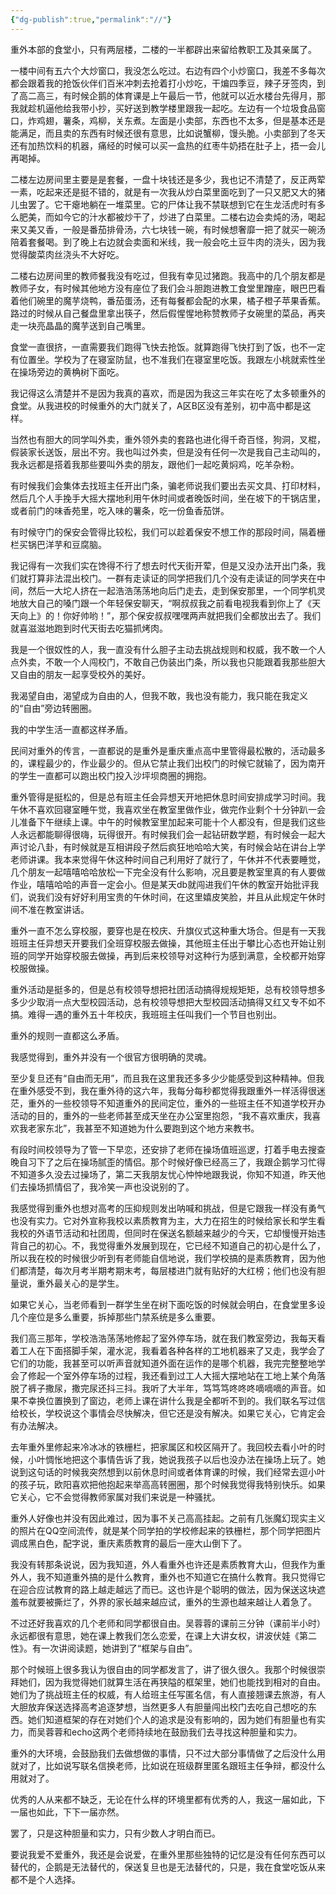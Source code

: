 ```yaml
---
{"dg-publish":true,"permalink":"//"}
---
```



重外本部的食堂小，只有两层楼，二楼的一半都辟出来留给教职工及其亲属了。

一楼中间有五六个大炒窗口，我没怎么吃过。右边有四个小炒窗口，我差不多每次都会跟着我的抢饭伙伴们百米冲刺去抢着打小炒吃，干煸四季豆，辣子牙签肉，到了高二高三，有时候企鹅的体育课是上午最后一节，他就可以近水楼台先得月，那我就趁机逼他给我带小抄，买好送到教学楼里跟我一起吃。左边有一个垃圾食品窗口，炸鸡翅，薯条，鸡柳，关东煮。左面是小卖部，东西也不太多，但是基本还是能满足，而且卖的东西有时候还很有意思，比如说蟹柳，馒头脆。小卖部到了冬天还有加热饮料的机器，痛经的时候可以买一盒热的红枣牛奶捂在肚子上，捂一会儿再喝掉。

二楼左边房间里主要是是套餐，一盘十块钱还是多少，我也记不清楚了，反正两荤一素，吃起来还是挺不错的，就是有一次我从炒白菜里面吃到了一只又肥又大的猪儿虫罢了。它干瘪地躺在一堆菜里。它的尸体让我不禁联想到它在生龙活虎时有多么肥美，而如今它的汁水都被炒干了，炒进了白菜里。二楼右边会卖炖的汤，喝起来又美又香，一般是番茄排骨汤，六七块钱一碗，有时候想奢靡一把了就买一碗汤陪着套餐喝。到了晚上右边就会卖面和米线，我一般会吃土豆牛肉的浇头，因为我觉得酸菜肉丝浇头不大好吃。

二楼右边房间里的教师餐我没有吃过，但我有幸见过猪跑。我高中的几个朋友都是教师子女，有时候其他地方没有座位了我们会斗胆跑进教工食堂里蹭座，眼巴巴看着他们碗里的魔芋烧鸭，番茄蛋汤，还有每餐都会配的水果，橘子橙子苹果香蕉。路过的时候从自己餐盘里拿出筷子，然后假惺惺地称赞教师子女碗里的菜品，再夹走一块亮晶晶的魔芋送到自己嘴里。

食堂一直很挤，一直需要我们跑得飞快去抢饭。就算跑得飞快打到了饭，也不一定有位置坐。学校为了在寝室防鼠，也不准我们在寝室里吃饭。我跟左小桃就索性坐在操场旁边的黄桷树下面吃。

我记得这么清楚并不是因为我真的喜欢，而是因为我这三年实在吃了太多顿重外的食堂。从我进校的时候重外的大门就关了，A区B区没有差别，初中高中都是这样。

当然也有胆大的同学叫外卖，重外领外卖的套路也进化得千奇百怪，狗洞，叉棍，假装家长送饭，层出不穷。我也叫过外卖，但是没有任何一次是我自己主动叫的，我永远都是搭着我那些要叫外卖的朋友，跟他们一起吃黄焖鸡，吃羊杂粉。

有时候我们会集体去找班主任开出门条，骗老师说我们要出去买文具、打印材料，然后几个人手挽手大摇大摆地利用午休时间或者晚饭时间，坐在坡下的干锅店里，或者前门的味香苑里，吃入味的薯条，吃一份鱼香茄饼。

有时候守门的保安会管得比较松，我们可以趁着保安不想工作的那段时间，隔着栅栏买锅巴洋芋和豆腐脑。

我记得有一次我们实在馋得不行了想去时代天街开荤，但是又没办法开出门条，我们就打算非法混出校门。一群有走读证的同学把我们几个没有走读证的同学夹在中间，然后一大坨人挤在一起浩浩荡荡地向后门走去，走到保安那里，一个同学机灵地放大自己的嗓门跟一个年轻保安聊天，“啊叔叔我之前看电视我看到你上了《天天向上》的！你好帅哟！”，那个保安叔叔嘿嘿两声就把我们全都放出去了。我们就喜滋滋地跑到时代天街去吃猫抓烤肉。

我是一个很奴性的人，我一直没有什么胆子主动去挑战规则和权威，我不敢一个人点外卖，不敢一个人闯校门，不敢自己伪装出门条，所以我也只能跟着我那些胆大又自由的朋友一起享受校外的美好。

我渴望自由，渴望成为自由的人，但我不敢，我也没有能力，我只能在我定义的“自由”旁边转圈圈。

我的中学生活一直都这样矛盾。

民间对重外的传言，一直都说的是重外是重庆重点高中里管得最松散的，活动最多的，课程最少的，作业最少的。但从它禁止我们出校门的时候它就输了，因为南开的学生一直都可以跑出校门投入沙坪坝商圈的拥抱。

重外管得是挺松的，但是总有班主任会异想天开地把休息时间安排成学习时间。我午休不喜欢回寝室睡午觉，我喜欢坐在教室里做作业，做完作业剩个十分钟趴一会儿准备下午继续上课。中午的时候教室里加起来可能十个人都没有，但是我们这些人永远都能聊得很嗨，玩得很开。有时候我们会一起钻研数学题，有时候会一起大声讨论八卦，有时候就是互相讲段子然后疯狂地哈哈大笑，有时候会站在讲台上学老师讲课。我本来觉得午休这种时间自己利用好了就行了，午休并不代表要睡觉，几个朋友一起嘻嘻哈哈放松一下完全没有什么影响，况且要是教室里真的有人要做作业，嘻嘻哈哈的声音一定会小。但是某天db就闯进我们午休的教室开始批评我们，说我们没有好好利用宝贵的午休时间，在这里嬉皮笑脸，并且从此规定午休时间不准在教室讲话。

重外一直不怎么穿校服，要穿也是在校庆、升旗仪式这种重大场合。但是有一天我班班主任异想天开要我们全班穿校服去做操，其他班主任出于攀比心态也开始让别班的同学开始穿校服去做操，再到后来校领导对这种行为感到满意，全校都开始穿校服做操。

重外活动是挺多的，但是总有校领导想把社团活动搞得规规矩矩，总有校领导想多多少少取消一点大型校园活动，总有校领导想把大型校园活动搞得又红又专不如不搞。难得一遇的重外五十年校庆，我班班主任叫我们一个节目也别出。

重外的规则一直都这么矛盾。

我感觉得到，重外并没有一个很官方很明确的灵魂。

至少复旦还有“自由而无用”，而且我在这里我还多多少少能感受到这种精神。但我在重外感受不到，我在重外待的这六年，我每分每秒都觉得我跟重外一样活得很迷茫，重外的一些校领导不知道重外的民间定位，重外的一些班主任不知道学校开办活动的目的，重外的一些老师甚至成天坐在办公室里抱怨，“我不喜欢重庆，我喜欢我老家东北”，我甚至不知道她为什么要跑到这个地方来教书。

有段时间校领导为了管一下早恋，还安排了老师在操场值班巡逻，打着手电去搜查晚自习下了之后在操场腻歪的情侣。那个时候好像已经高三了，我跟企鹅学习忙得不知道多久没去过操场了，第二天我朋友忧心忡忡地跟我说，你知不知道，昨天他们去操场抓情侣了，我冷笑一声也没说别的了。

我感觉得到重外也想对高考的压抑规则发出呐喊和挑战，但是它跟我一样没有勇气也没有实力。它对外宣称我校以素质教育为主，大力在招生的时候给家长和学生看我校的外语节活动和社团周，但同时在保送名额越来越少的今天，它却慢慢开始违背自己的初心。不，我觉得重外发展到现在，它已经不知道自己的初心是什么了，所以我在校的时候很少听到有老师能自信地说，我们学校搞的是素质教育，因为他们都清楚，每次月考半期考期末考，每层楼进门就有贴好的大红榜；他们也没有胆量说，重外最关心的是学生。

如果它关心，当老师看到一群学生坐在树下面吃饭的时候就会明白，在食堂里多设几个座位是多么重要，拆掉那些门禁系统是多么重要。

我们高三那年，学校浩浩荡荡地修起了室外停车场，就在我们教室旁边，我每天看着工人在下面搭脚手架，灌水泥，我看着各种各样的工地机器来了又走，我学会了它们的功能，我甚至可以听声音就知道外面在运作的是哪个机器，我完完整整地学会了修起一个室外停车场的过程，我还看到过工人大摇大摆地站在工地上某个角落脱了裤子撒尿，撒完尿还抖三抖。我听了大半年，笃笃笃咚咚咚嘀嘀嘀的声音。如果不幸换位置换到了窗边，老师上课在讲什么我是全都听不到的。我们联名写过信给校长，学校说这个事情会尽快解决，但它还是没有解决。如果它关心，它肯定会有办法解决。

去年重外里修起来冷冰冰的铁栅栏，把家属区和校区隔开了。我回校去看小叶的时候，小叶惆怅地把这个事情告诉了我，她说我孩子以后也没办法在操场上玩了。她说到这句话的时候我突然想到以前休息时间或者体育课的时候，我们经常去逗小叶的孩子玩，欧阳喜欢把他抱起来举高高转圈圈，那个时候我觉得我特别快乐。如果它关心，它不会觉得教师家属对我们来说是一种骚扰。

重外人好像也并没有因此难过，因为事不关己高高挂起。之前有几张魔幻现实主义的照片在QQ空间流传，就是某个同学拍的学校修起来的铁栅栏，那个同学把图片调成黑白色，配字说，重庆素质教育的最后一座大山倒下了。

我没有转那条说说，因为我知道，外人看重外也许还是素质教育大山，但我作为重外人，我不知道重外搞的是什么教育，重外也不知道它在搞什么教育。我只觉得它在迎合应试教育的路上越走越远了而已。这也许是个聪明的做法，因为保送这块遮羞布就要被撕烂了，外界的家长越来越应试，重外的生源也越来越让人着急了。

不过还好我喜欢的几个老师和同学都很自由。吴蓉蓉的课前三分钟（课前半小时）永远都很有意思，她在课上教我们怎么恋爱，在课上大讲女权，讲波伏娃《第二性》。有一次讲阅读题，她讲到了“框架与自由”。

那个时候班上很多我认为很自由的同学都发言了，讲了很久很久。我那个时候很崇拜她们，因为我觉得她们就算生活在再狭隘的框架里，她们也能找到相对的自由。她们为了挑战班主任的权威，有人给班主任写匿名信，有人直接翘课去旅游，有人大胆放弃保送选择高考追逐梦想，当然更多人有胆量闯出校门去吃自己想吃的东西。她们知道框架的存在对她们个人的追求是没有影响的，因为她们有胆量也有实力，而吴蓉蓉和echo这两个老师持续地在鼓励我们去寻找这种胆量和实力。

重外的大环境，会鼓励我们去做想做的事情，只不过大部分事情做了之后没什么用就对了，比如说写联名信换老师，比如说在班级群里匿名跟班主任争辩，都没什么用就对了。

优秀的人从来都不缺乏，无论在什么样的环境里都有优秀的人，我这一届如此，下一届也如此，下下一届亦然。

罢了，只是这种胆量和实力，只有少数人才明白而已。

要说我爱不爱重外，我还是会说爱，在重外里那些独特的记忆是没有任何东西可以替代的，企鹅是无法替代的，保送复旦也是无法替代的，只是，我在食堂吃饭从来都不是个人选择。